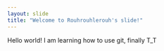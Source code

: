 ```yaml
---
layout: slide
title: "Welcome to Rouhrouhlerouh's slide!"
---
```

Hello world!
I am learning how to use git, finally T_T
